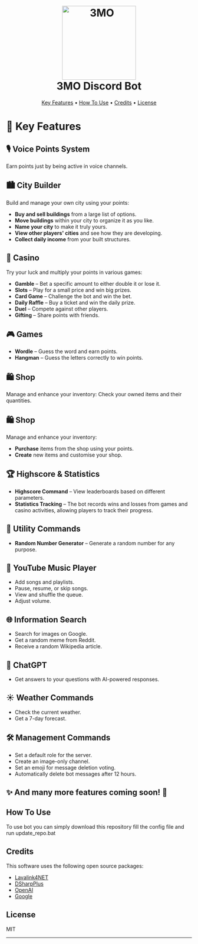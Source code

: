 
<h1 align="center">
  <br>
  <img src = "https://github.com/Jhubko/3MO/assets/26922816/b038ec59-bb64-421e-bc49-38432be8eca6" alt="3MO" width="200">
  <br>
    3MO Discord Bot
  <br>
</h1>

<p align="center">
  <a href="#-key-features">Key Features</a> •
  <a href="#how-to-use">How To Use</a> •
  <a href="#credits">Credits</a> •
  <a href="#license">License</a>
</p>

# 🌟 Key Features  

## 🎙 Voice Points System  
Earn points just by being active in voice channels.  

## 🏙 City Builder  
Build and manage your own city using your points:  
- **Buy and sell buildings** from a large list of options.  
- **Move buildings** within your city to organize it as you like.  
- **Name your city** to make it truly yours.  
- **View other players' cities** and see how they are developing.  
- **Collect daily income** from your built structures.  

## 🎰 Casino  
Try your luck and multiply your points in various games:  
- **Gamble** – Bet a specific amount to either double it or lose it.  
- **Slots** – Play for a small price and win big prizes.  
- **Card Game** – Challenge the bot and win the bet.  
- **Daily Raffle** – Buy a ticket and win the daily prize.  
- **Duel** – Compete against other players.  
- **Gifting** – Share points with friends.  

## 🎮 Games  
- **Wordle** – Guess the word and earn points.  
- **Hangman** – Guess the letters correctly to win points.  

## 🛍️ Shop
Manage and enhance your inventory:
Check your owned items and their quantities.

## 🛍️ Shop
Manage and enhance your inventory:
- **Purchase** items from the shop using your points.
- **Create** new items and customise your shop.

## 🏆 Highscore & Statistics  
- **Highscore Command** – View leaderboards based on different parameters.
- **Statistics Tracking** – The bot records wins and losses from games and casino activities, allowing players to track their progress.  

## 🔢 Utility Commands  
- **Random Number Generator** – Generate a random number for any purpose.  

## 🎵 YouTube Music Player  
- Add songs and playlists.  
- Pause, resume, or skip songs.  
- View and shuffle the queue.  
- Adjust volume.  

## 🌐 Information Search 
- Search for images on Google.  
- Get a random meme from Reddit.  
- Receive a random Wikipedia article.  

## 🤖 ChatGPT  
- Get answers to your questions with AI-powered responses.  

## ☀ Weather Commands  
- Check the current weather.  
- Get a 7-day forecast.  

## 🛠 Management Commands  
- Set a default role for the server.  
- Create an image-only channel.  
- Set an emoji for message deletion voting.  
- Automatically delete bot messages after 12 hours.  

## ✨ And many more features coming soon! 🚀  

## How To Use

To use bot you can simply download this repository fill the config file and run update_repo.bat

## Credits

This software uses the following open source packages:

- [Lavalink4NET](https://github.com/angelobreuer/Lavalink4NET)
- [DSharpPlus](https://github.com/DSharpPlus/DSharpPlus)
- [OpenAI](https://github.com/OkGoDoIt/OpenAI-API-dotnet)
- [Google](https://github.com/googleapis/google-api-dotnet-client)

## License

MIT

---
